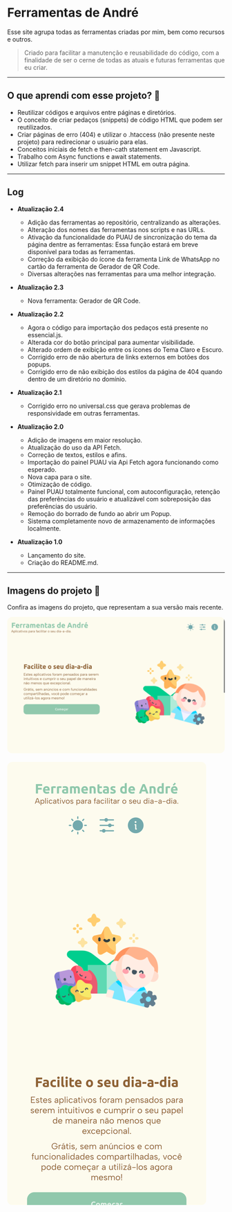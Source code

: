 # Ferramentas de André
Esse site agrupa todas as ferramentas criadas por mim, bem como recursos e outros.

> Criado para facilitar a manutenção e reusabilidade do código, com a finalidade de ser o cerne de todas as atuais e futuras ferramentas que eu criar.

- - - 

## O que aprendi com esse projeto? 🎯
- Reutilizar códigos e arquivos entre páginas e diretórios.
- O conceito de criar pedaços (snippets) de código HTML que podem ser reutilizados.
- Criar páginas de erro (404) e utilizar o .htaccess (não presente neste projeto) para redirecionar o usuário para elas.
- Conceitos iniciais de fetch e then-cath statement em Javascript.
- Trabalho com Async functions e await statements.
- Utilizar fetch para inserir um snippet HTML em outra página.

- - - 

## Log
- **Atualização 2.4**
    - Adição das ferramentas ao repositório, centralizando as alterações.
    - Alteração dos nomes das ferramentas nos scripts e nas URLs. 
    - Ativação da funcionalidade do PUAU de sincronização do tema da página dentre as ferramentas: Essa função estará em breve disponível para todas as ferramentas.
    - Correção da exibição do ícone da ferramenta Link de WhatsApp no cartão da ferramenta de Gerador de QR Code.
    - Diversas alterações nas ferramentas para uma melhor integração.

- **Atualização 2.3**
    - Nova ferramenta: Gerador de QR Code.

- **Atualização 2.2**
    - Agora o código para importação dos pedaços está presente no essencial.js.
    - Alterada cor do botão principal para aumentar visibilidade.
    - Alterado ordem de exibição entre os ícones do Tema Claro e Escuro.
    - Corrigido erro de não abertura de links externos em botões dos popups.
    - Corrigido erro de não exibição dos estilos da página de 404 quando dentro de um diretório no domínio.
    

- **Atualização 2.1**
    - Corrigido erro no universal.css que gerava problemas de responsividade em outras ferramentas.

- **Atualização 2.0**
    - Adição de imagens em maior resolução.
    - Atualização do uso da API Fetch.
    - Correção de textos, estilos e afins.
    - Importação do painel PUAU via Api Fetch agora funcionando como esperado.
    - Nova capa para o site.
    - Otimização de código.
    - Painel PUAU totalmente funcional, com autoconfiguração, retenção das preferências do usuário e atualizável com sobreposição das preferências do usuário.
    - Remoção do borrado de fundo ao abrir um Popup.
    - Sistema completamente novo de armazenamento de informações localmente.

- **Atualização 1.0**
    - Lançamento do site.
    - Criação do README.md.

- - -

## Imagens do projeto 📸
Confira as imagens do projeto, que representam a sua versão mais recente.

<img src="imagens/site_computador.png" style="border-radius: 12px;">
<br><br>
<img src="imagens/site_telefone.png" style="border-radius: 12px;">